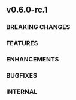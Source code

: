 ## v0.6.0-rc.1

### BREAKING CHANGES


### FEATURES


### ENHANCEMENTS


### BUGFIXES


### INTERNAL


